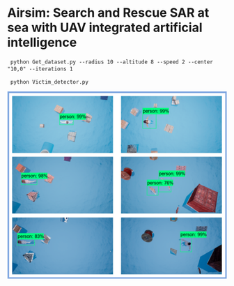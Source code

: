 ﻿# Airsim: Search and Rescue SAR at sea with UAV integrated artificial intelligence

```
 python Get_dataset.py --radius 10 --altitude 8 --speed 2 --center "10,0" --iterations 1
```
```
 python Victim_detector.py
```
<p align="center">
  <img src="doc/results.png">
</p>
